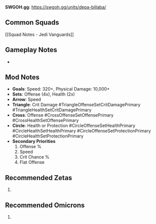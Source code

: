 **SWGOH.gg**: https://swgoh.gg/units/depa-billaba/

## Common Squads

[[Squad Notes - Jedi Vanguards]]

## Gameplay Notes

 -  

## Mod Notes

 - **Goals**: Speed: 320+, Physical Damage: 10,000+
 - **Sets**: Offense (4x), Health (2x)
 - **Arrow**: Speed
 - **Triangle**: Crit Damage #TriangleOffenseSetCritDamagePrimary #TriangleHealthSetCritDamagePrimary
 - **Cross**: Offense #CrossOffenseSetOffensePrimary #CrossHealthSetOffensePrimary
 - **Circle**: Health or Protection #CircleOffenseSetHealthPrimary #CircleHealthSetHealthPrimary #CircleOffenseSetProtectionPrimary #CircleHealthSetProtectionPrimary 
 - **Secondary Priorities**
	 1. Offense %
	 2. Speed
	 3. Crit Chance %
	 4. Flat Offense

## Recommended Zetas

1. 

## Recommended Omicrons

1. 